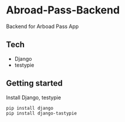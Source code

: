 Abroad-Pass-Backend
==
 Backend for Arboad Pass App
 
 Tech
--
 * Django<br>
 * testypie

Getting started
--
Install Django, testypie<br>

    pip install django
    pip install django-tastypie
